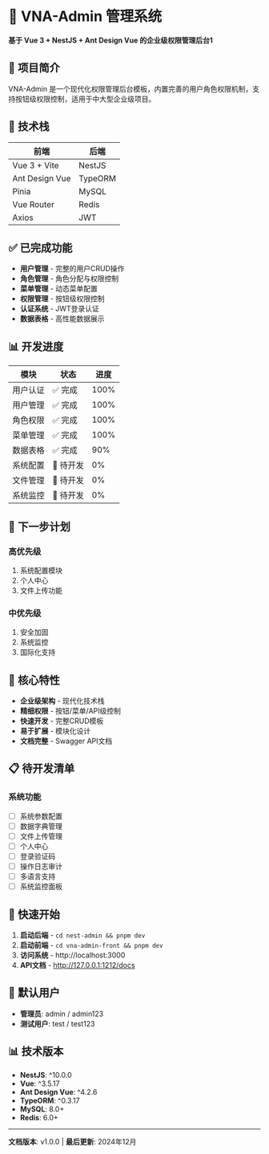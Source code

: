 # 🚀 VNA-Admin 管理系统

**基于 Vue 3 + NestJS + Ant Design Vue 的企业级权限管理后台1**

## 🎯 项目简介

VNA-Admin 是一个现代化权限管理后台模板，内置完善的用户角色权限机制，支持按钮级权限控制，适用于中大型企业级项目。

## 🔧 技术栈

| 前端 | 后端 |
|---|---|
| Vue 3 + Vite | NestJS |
| Ant Design Vue | TypeORM |
| Pinia | MySQL |
| Vue Router | Redis |
| Axios | JWT |

## ✅ 已完成功能

- **用户管理** - 完整的用户CRUD操作
- **角色管理** - 角色分配与权限控制
- **菜单管理** - 动态菜单配置
- **权限管理** - 按钮级权限控制
- **认证系统** - JWT登录认证
- **数据表格** - 高性能数据展示

## 📊 开发进度

| 模块 | 状态 | 进度 |
|---|---|---|
| 用户认证 | ✅ 完成 | 100% |
| 用户管理 | ✅ 完成 | 100% |
| 角色权限 | ✅ 完成 | 100% |
| 菜单管理 | ✅ 完成 | 100% |
| 数据表格 | ✅ 完成 | 90% |
| 系统配置 | 🚧 待开发 | 0% |
| 文件管理 | 🚧 待开发 | 0% |
| 系统监控 | 🚧 待开发 | 0% |

## 🚀 下一步计划

### 高优先级
1. 系统配置模块
2. 个人中心
3. 文件上传功能

### 中优先级
1. 安全加固
2. 系统监控
3. 国际化支持

## 🎯 核心特性

- **企业级架构** - 现代化技术栈
- **精细权限** - 按钮/菜单/API级控制
- **快速开发** - 完整CRUD模板
- **易于扩展** - 模块化设计
- **文档完整** - Swagger API文档

## 📋 待开发清单

### 系统功能
- [ ] 系统参数配置
- [ ] 数据字典管理
- [ ] 文件上传管理
- [ ] 个人中心
- [ ] 登录验证码
- [ ] 操作日志审计
- [ ] 多语言支持
- [ ] 系统监控面板

## 🔗 快速开始

1. **启动后端** - `cd nest-admin && pnpm dev`
2. **启动前端** - `cd vna-admin-front && pnpm dev`
3. **访问系统** - http://localhost:3000
4. **API文档** - http://127.0.0.1:1212/docs

## 👥 默认用户

- **管理员**: admin / admin123
- **测试用户**: test / test123

## 📊 技术版本

- **NestJS**: ^10.0.0
- **Vue**: ^3.5.17
- **Ant Design Vue**: ^4.2.6
- **TypeORM**: ^0.3.17
- **MySQL**: 8.0+
- **Redis**: 6.0+

---

**文档版本**: v1.0.0 | **最后更新**: 2024年12月
